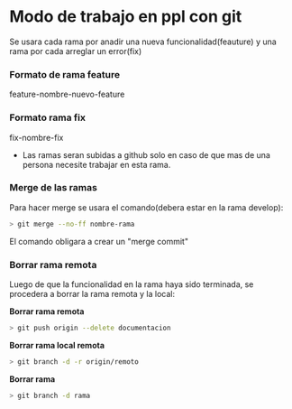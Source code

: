 # Modo de trabajo en ppl con git

Se usara cada rama por anadir una nueva funcionalidad(feauture) y una rama por cada arreglar un error(fix)

### Formato de rama feature

feature-nombre-nuevo-feature

### Formato rama fix

fix-nombre-fix


* Las ramas seran subidas a github solo en caso de que mas de una persona necesite trabajar en esta rama.

### Merge de las ramas

Para hacer merge se usara el comando(debera estar en la rama develop):

```sh
> git merge --no-ff nombre-rama
```

El comando obligara a crear un "merge commit"


### Borrar rama remota

Luego de que la funcionalidad en la rama haya sido terminada, se procedera a borrar la rama remota y la local:

__Borrar rama remota__
```sh
> git push origin --delete documentacion
```

__Borrar rama local remota__
```sh
> git branch -d -r origin/remoto
```

__Borrar rama__
```sh
> git branch -d rama
```

<!-- git clean -f -d -->
<!-- https://github.com/git-tips/tips -->
<!-- https://github.com/karan/joe -->
<!-- 
## squashing commit del merge
https://blog.gitprime.com/what-really-happens-when-you-squash-git-commits/
http://gitready.com/advanced/2009/02/10/squashing-commits-with-rebase.html
https://www.atlassian.com/git/tutorials/comparing-workflows
http://nvie.com/posts/a-successful-git-branching-model/
 -->